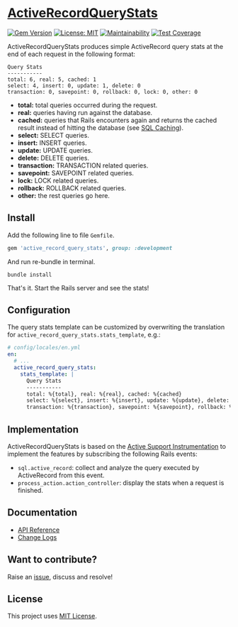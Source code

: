 # [ActiveRecordQueryStats](https://github.com/tian-im/active_record_query_stats)

[![Gem Version](https://badge.fury.io/rb/active_record_query_stats.svg)](https://badge.fury.io/rb/active_record_query_stats)
[![License: MIT](https://img.shields.io/badge/License-MIT-yellow.svg)](https://opensource.org/licenses/MIT)
[![Maintainability](https://api.codeclimate.com/v1/badges/9bcbeb90bc7f141fc211/maintainability)](https://codeclimate.com/github/tian-im/active_record_query_stats/maintainability)
[![Test Coverage](https://api.codeclimate.com/v1/badges/9bcbeb90bc7f141fc211/test_coverage)](https://codeclimate.com/github/tian-im/active_record_query_stats/test_coverage)

ActiveRecordQueryStats produces simple ActiveRecord query stats at the end of each request in the following format:

```shell
Query Stats
-----------
total: 6, real: 5, cached: 1
select: 4, insert: 0, update: 1, delete: 0
transaction: 0, savepoint: 0, rollback: 0, lock: 0, other: 0
```

- **total:** total queries occurred during the request.
- **real:** queries having run against the database.
- **cached:** queries that Rails encounters again and returns the cached result instead of hitting the database (see [SQL Caching](https://guides.rubyonrails.org/caching_with_rails.html#sql-caching)).
- **select:** SELECT queries.
- **insert:** INSERT queries.
- **update:** UPDATE queries.
- **delete:** DELETE queries.
- **transaction:** TRANSACTION related queries.
- **savepoint:** SAVEPOINT related queries.
- **lock:** LOCK related queries.
- **rollback:** ROLLBACK related queries.
- **other:** the rest queries go here.

## Install

Add the following line to file `Gemfile`.

```ruby
gem 'active_record_query_stats', group: :development
```

And run re-bundle in terminal.

```shell
bundle install
```

That's it. Start the Rails server and see the stats!

## Configuration

The query stats template can be customized by overwriting the translation for `active_record_query_stats.stats_template`, e.g.:

```yml
# config/locales/en.yml
en:
  # ...
  active_record_query_stats:
    stats_template: |
      Query Stats
      -----------
      total: %{total}, real: %{real}, cached: %{cached}
      select: %{select}, insert: %{insert}, update: %{update}, delete: %{delete}
      transaction: %{transaction}, savepoint: %{savepoint}, rollback: %{rollback}, lock: %{lock}, other: %{other}
```

## Implementation

ActiveRecordQueryStats is based on the [Active Support Instrumentation](https://guides.rubyonrails.org/active_support_instrumentation.html) to implement the features by subscribing the following Rails events:

- `sql.active_record`: collect and analyze the query executed by ActiveRecord from this event.
- `process_action.action_controller`: display the stats when a request is finished.

## Documentation

- [API Reference](https://www.rubydoc.info/gems/active_record_query_stats)
- [Change Logs](https://github.com/tian-im/active_record_query_stats/blob/master/CHANGELOG.md)

## Want to contribute?

Raise an [issue](https://github.com/tian-im/active_record_query_stats/issues/new), discuss and resolve!

## License

This project uses [MIT License](https://github.com/tian-im/active_record_query_stats/blob/master/LICENSE).

